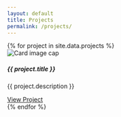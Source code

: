 ```yaml
---
layout: default
title: Projects
permalink: /projects/
---
```

<div class="container">
    <div class="row">
        {% for project in site.data.projects %}
            <div class="col-sm-4 mb-3">
                <div class="card">
                  <img class="card-img-top" src="https://via.placeholder.com/300x150" alt="Card image cap">
                  <div class="card-body">
                    <h5 class="card-title">{{ project.title }}</h5>
                    <p class="card-text text-truncate">{{ project.description }}</p>
                    <a href="{{ project.permalink }}" class="btn btn-primary">View Project</a>
                  </div>
                </div>
            </div>
        {% endfor %}
    </div>
</div>